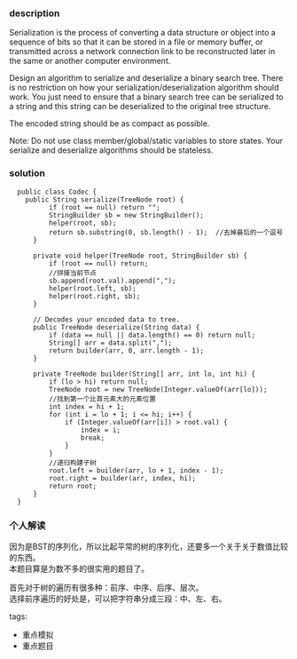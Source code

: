 ### description    
  Serialization is the process of converting a data structure or object into a sequence of bits so that it can be stored in a file or memory buffer, or transmitted across a network connection link to be reconstructed later in the same or another computer environment.  
    
  Design an algorithm to serialize and deserialize a binary search tree. There is no restriction on how your serialization/deserialization algorithm should work. You just need to ensure that a binary search tree can be serialized to a string and this string can be deserialized to the original tree structure.  
    
  The encoded string should be as compact as possible.  
    
  Note: Do not use class member/global/static variables to store states. Your serialize and deserialize algorithms should be stateless.  
### solution    
```    
  public class Codec {  
    public String serialize(TreeNode root) {  
          if (root == null) return "";  
          StringBuilder sb = new StringBuilder();  
          helper(root, sb);  
          return sb.substring(0, sb.length() - 1);  //去掉最后的一个逗号  
      }  
    
      private void helper(TreeNode root, StringBuilder sb) {  
          if (root == null) return;  
          //拼接当前节点  
          sb.append(root.val).append(",");  
          helper(root.left, sb);  
          helper(root.right, sb);  
      }  
    
      // Decodes your encoded data to tree.  
      public TreeNode deserialize(String data) {  
          if (data == null || data.length() == 0) return null;  
          String[] arr = data.split(",");  
          return builder(arr, 0, arr.length - 1);  
      }  
    
      private TreeNode builder(String[] arr, int lo, int hi) {  
          if (lo > hi) return null;  
          TreeNode root = new TreeNode(Integer.valueOf(arr[lo]));  
          //找到第一个比首元素大的元素位置  
          int index = hi + 1;  
          for (int i = lo + 1; i <= hi; i++) {  
              if (Integer.valueOf(arr[i]) > root.val) {  
                  index = i;  
                  break;  
              }  
          }  
          //递归构建子树  
          root.left = builder(arr, lo + 1, index - 1);  
          root.right = builder(arr, index, hi);  
          return root;  
      }  
  }  
```    
    
### 个人解读    
  因为是BST的序列化，所以比起平常的树的序列化，还要多一个关于关于数值比较的东西。  
  本题目算是为数不多的很实用的题目了。  
    
  首先对于树的遍历有很多种：前序、中序、后序、层次。  
  选择前序遍历的好处是，可以把字符串分成三段：中、左、右。  
    
    
tags:    
  -  重点模拟  
  -  重点题目  
